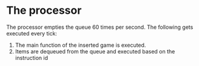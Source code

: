 # The processor

The processor empties the queue 60 times per second. The following gets
executed every tick:

1. The main function of the inserted game is executed.
2. Items are dequeued from the queue and executed based on the instruction id
